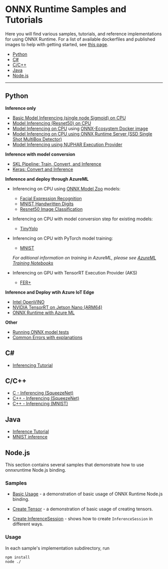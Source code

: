 # ONNX Runtime Samples and Tutorials

Here you will find various samples, tutorials, and reference implementations for using ONNX Runtime. 
For a list of available dockerfiles and published images to help with getting started, see [this page](../dockerfiles/README.md).

* [Python](#Python)
* [C#](#C)
* [C/C++](#CC)
* [Java](#Java)
* [Node.js](#Nodejs)
***
 
## Python
**Inference only**
* [Basic Model Inferencing (single node Sigmoid) on CPU](https://github.com/onnx/onnx-docker/blob/master/onnx-ecosystem/inference_demos/simple_onnxruntime_inference.ipynb)
* [Model Inferencing (Resnet50) on CPU](https://github.com/onnx/onnx-docker/blob/master/onnx-ecosystem/inference_demos/resnet50_modelzoo_onnxruntime_inference.ipynb)
* [Model Inferencing on CPU](https://github.com/onnx/onnx-docker/tree/master/onnx-ecosystem/inference_demos) using [ONNX-Ecosystem Docker image](https://github.com/onnx/onnx-docker/tree/master/onnx-ecosystem)
* [Model Inferencing on CPU using ONNX Runtime Server (SSD Single Shot MultiBox Detector)](https://github.com/onnx/tutorials/blob/master/tutorials/OnnxRuntimeServerSSDModel.ipynb)
* [Model Inferencing using NUPHAR Execution Provider](../docs/python/notebooks/onnxruntime-nuphar-tutorial.ipynb)

**Inference with model conversion**
* [SKL Pipeline: Train, Convert, and Inference](https://microsoft.github.io/onnxruntime/python/tutorial.html)
* [Keras: Convert and Inference](https://microsoft.github.io/onnxruntime/python/auto_examples/plot_dl_keras.html#sphx-glr-auto-examples-plot-dl-keras-py)

**Inference and deploy through AzureML**
* Inferencing on CPU using [ONNX Model Zoo](https://github.com/onnx/models) models: 
  * [Facial Expression Recognition](https://github.com/Azure/MachineLearningNotebooks/blob/master/how-to-use-azureml/deployment/onnx/onnx-inference-facial-expression-recognition-deploy.ipynb) 
  * [MNIST Handwritten Digits](https://github.com/Azure/MachineLearningNotebooks/blob/master/how-to-use-azureml/deployment/onnx/onnx-inference-mnist-deploy.ipynb)
  * [Resnet50 Image Classification](https://github.com/Azure/MachineLearningNotebooks/blob/master/how-to-use-azureml/deployment/onnx/onnx-modelzoo-aml-deploy-resnet50.ipynb)
* Inferencing on CPU with model conversion step for existing models:
  * [TinyYolo](https://github.com/Azure/MachineLearningNotebooks/blob/master/how-to-use-azureml/deployment/onnx/onnx-convert-aml-deploy-tinyyolo.ipynb)
* Inferencing on CPU with PyTorch model training:
  * [MNIST](https://github.com/Azure/MachineLearningNotebooks/blob/master/how-to-use-azureml/deployment/onnx/onnx-train-pytorch-aml-deploy-mnist.ipynb)
  
  *For aditional information on training in AzureML, please see [AzureML Training Notebooks](https://github.com/Azure/MachineLearningNotebooks/tree/master/how-to-use-azureml/training)*

* Inferencing on GPU with TensorRT Execution Provider (AKS)
  * [FER+](../docs/python/notebooks/onnx-inference-byoc-gpu-cpu-aks.ipynb)

**Inference and Deploy wtih Azure IoT Edge**
  * [Intel OpenVINO](http://aka.ms/onnxruntime-openvino)
  * [NVIDIA TensorRT on Jetson Nano (ARM64)](http://aka.ms/onnxruntime-arm64)
  * [ONNX Runtime with Azure ML](https://github.com/Azure-Samples/onnxruntime-iot-edge/blob/master/AzureML-OpenVINO/README.md)

**Other**
* [Running ONNX model tests](./docs/Model_Test.md)
* [Common Errors with explanations](https://microsoft.github.io/onnxruntime/python/auto_examples/plot_common_errors.html#sphx-glr-auto-examples-plot-common-errors-py)

## C#
* [Inferencing Tutorial](../docs/CSharp_API.md#getting-started)

## C/C++
* [C - Inferencing (SqueezeNet)](../csharp/test/Microsoft.ML.OnnxRuntime.EndToEndTests.Capi/C_Api_Sample.cpp)
* [C++ - Inferencing (SqueezeNet)](../csharp/test/Microsoft.ML.OnnxRuntime.EndToEndTests.Capi/CXX_Api_Sample.cpp)
* [C++ - Inferencing (MNIST)](./c_cxx/MNIST)

## Java
* [Inference Tutorial](../docs/Java_API.md#getting-started)
* [MNIST inference](../java/src/test/java/sample/ScoreMNIST.java)

## Node.js
This section contains several samples that demonstrate how to use onnxruntime Node.js binding.

### Samples

* [Basic Usage](./nodejs/01_basic-usage/) - a demonstration of basic usage of ONNX Runtime Node.js binding.

* [Create Tensor](./nodejs/02_create-tensor/) - a demonstration of basic usage of creating tensors.

<!--
* [Create Tensor (Advanced)](./nodejs/03_create-tensor-advanced/) - a demonstration of advanced usage of creating tensors.
-->

* [Create InferenceSession](./nodejs/04_create-inference-session/) - shows how to create `InferenceSession` in different ways.

### Usage

In each sample's implementation subdirectory, run

```
npm install
node ./
```
